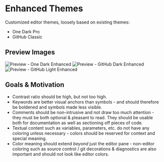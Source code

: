 # Enhanced Themes

Customized editor themes, loosely based on existing themes:

- One Dark Pro
- GitHub Classic

## Preview Images

![Preview - One Dark Enhanced](./assets/one-dark.png)
![Preview - GitHub Dark Enhanced](./assets/github-dark.png)
![Preview - GitHub Light Enhanced](./assets/github-light.png)

## Goals & Motivation

- Contrast ratio should be high, but not too high.
- Keywords are better visual anchors than symbols - and should therefore be boldened and symbols made less visible.
- Comments should be non-intrusive and not draw too much attention - they must be both optional & pleasant to read.
  They should be usable both for documentation as well as sectioning off pieces of code.
- Textual content such as variables, parameters, etc. do not have any coloring unless necessary - colors should be reserved for context and special meaning.
- Color meaning should extend _beyond_ just the editor pane - non-editor coloring such as source control / git decorations & diagnostics are also important and should not look like editor colors.
